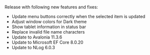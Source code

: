 Release with following new features and fixes:
- Update menu buttons correctly when the selected item is updated
- Adjust window colors for Dark theme
- Show tablet information in status bar
- Replace invalid file name characters
- Update to Avalonia 11.3.6
- Update to Microsoft EF Core 8.0.20
- Update to NLog 6.0.3
